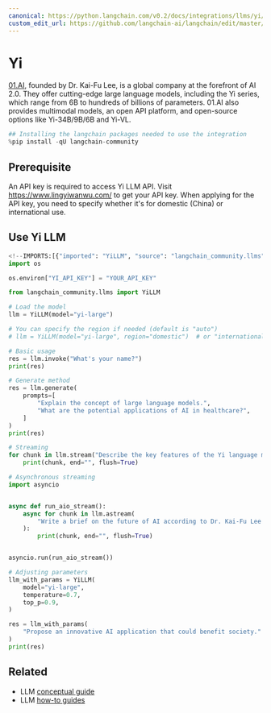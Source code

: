 ```yaml
---
canonical: https://python.langchain.com/v0.2/docs/integrations/llms/yi/
custom_edit_url: https://github.com/langchain-ai/langchain/edit/master/docs/docs/integrations/llms/yi.ipynb
---
```


# Yi
[01.AI](https://www.lingyiwanwu.com/en), founded by Dr. Kai-Fu Lee, is a global company at the forefront of AI 2.0. They offer cutting-edge large language models, including the Yi series, which range from 6B to hundreds of billions of parameters. 01.AI also provides multimodal models, an open API platform, and open-source options like Yi-34B/9B/6B and Yi-VL.

```python
## Installing the langchain packages needed to use the integration
%pip install -qU langchain-community
```

## Prerequisite
An API key is required to access Yi LLM API. Visit https://www.lingyiwanwu.com/ to get your API key. When applying for the API key, you need to specify whether it's for domestic (China) or international use.

## Use Yi LLM

```python
<!--IMPORTS:[{"imported": "YiLLM", "source": "langchain_community.llms", "docs": "https://api.python.langchain.com/en/latest/llms/langchain_community.llms.yi.YiLLM.html", "title": "Yi"}]-->
import os

os.environ["YI_API_KEY"] = "YOUR_API_KEY"

from langchain_community.llms import YiLLM

# Load the model
llm = YiLLM(model="yi-large")

# You can specify the region if needed (default is "auto")
# llm = YiLLM(model="yi-large", region="domestic")  # or "international"

# Basic usage
res = llm.invoke("What's your name?")
print(res)
```

```python
# Generate method
res = llm.generate(
    prompts=[
        "Explain the concept of large language models.",
        "What are the potential applications of AI in healthcare?",
    ]
)
print(res)
```

```python
# Streaming
for chunk in llm.stream("Describe the key features of the Yi language model series."):
    print(chunk, end="", flush=True)
```

```python
# Asynchronous streaming
import asyncio


async def run_aio_stream():
    async for chunk in llm.astream(
        "Write a brief on the future of AI according to Dr. Kai-Fu Lee's vision."
    ):
        print(chunk, end="", flush=True)


asyncio.run(run_aio_stream())
```

```python
# Adjusting parameters
llm_with_params = YiLLM(
    model="yi-large",
    temperature=0.7,
    top_p=0.9,
)

res = llm_with_params(
    "Propose an innovative AI application that could benefit society."
)
print(res)
```

## Related

- LLM [conceptual guide](/docs/concepts/#llms)
- LLM [how-to guides](/docs/how_to/#llms)